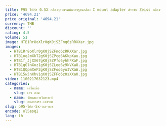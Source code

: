 ```yaml
---
title: P95 โฟกัส 0.5X กล้องจุลทรรศน์มาตรฐานกล้อง C mount adapter สําหรับ Zeiss กล้องจุลทรรศน์ trinocular
price: '4694.21'
price_original: '4694.21'
currency: THB
discount: ''
rating: 4.5
volume: 51
image: HTB1Rr8oXlr0gK0jSZFnq6zRRXXar.jpg
images:
  - HTB1Rr8oXlr0gK0jSZFnq6zRRXXar.jpg
  - HTB1oeJmXkT2gK0jSZPcq6AKkpXau.jpg
  - HTB1f_JjXX67gK0jSZPfq6yhhFXaF.jpg
  - HTB1qGlnXoz1gK0jSZLeq6z9kVXa8.jpg
  - HTB1QQpmXeP2gK0jSZFoq6yuIVXaW.jpg
  - HTB15wJnXhv1gK0jSZFFq6z0sXXa0.jpg
video: 1100217632123.mp4
categories:
  - name: เครื่องมือ
    slug: เคร-องม
  - name: วัดและการวิเคราะห์
    slug: ดและการว-เคราะห
slug: p95-โฟก-5x-กล-องจ
encode: ol5esq2
lang: th
---
```

  
